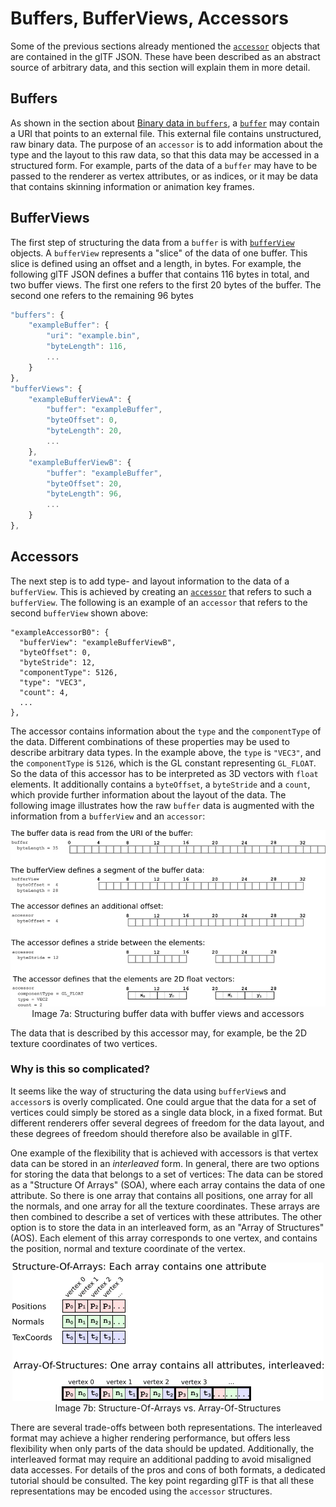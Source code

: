# Buffers, BufferViews, Accessors

Some of the previous sections already mentioned the [`accessor`](https://github.com/KhronosGroup/glTF/tree/master/specification#reference-accessor) objects that are contained in the glTF JSON. These have been described as an abstract source of arbitrary data, and this section will explain them in more detail.

## Buffers

As shown in the section about [Binary data in `buffers`](gltfTutorial_002_BasicGltfStructure.md#binary-data-in-buffers), a [`buffer`](https://github.com/KhronosGroup/glTF/tree/master/specification#reference-buffer) may contain a URI that points to an external file. This external file contains unstructured, raw binary data. The purpose of an `accessor` is to add information about the type and the layout to this raw data, so that this data may be accessed in a structured form. For example, parts of the data of a `buffer` may have to be passed to the renderer as vertex attributes, or as indices, or it may be data that contains skinning information or animation key frames.

## BufferViews

The first step of structuring the data from a `buffer` is with [`bufferView`](https://github.com/KhronosGroup/glTF/tree/master/specification#reference-bufferView) objects. A `bufferView` represents a "slice" of the data of one buffer. This slice is defined using an offset and a length, in bytes. For example, the following glTF JSON defines a buffer that contains 116 bytes in total, and two buffer views. The first one refers to the first 20 bytes of the buffer. The second one refers to the remaining 96 bytes

```javascript
"buffers": {
    "exampleBuffer": {
        "uri": "example.bin",
        "byteLength": 116,
        ...
    }
},
"bufferViews": {
    "exampleBufferViewA": {
        "buffer": "exampleBuffer",
        "byteOffset": 0,
        "byteLength": 20,
        ...
    },
    "exampleBufferViewB": {
        "buffer": "exampleBuffer",
        "byteOffset": 20,
        "byteLength": 96,
        ...
    }
},
```

## Accessors

The next step is to add type- and layout information to the data of a `bufferView`. This is achieved by creating an [`accessor`](https://github.com/KhronosGroup/glTF/tree/master/specification#reference-accessor) that refers to such a `bufferView`. The following is an example of an `accessor` that refers to the second `bufferView` shown above:   

    "exampleAccessorB0": {
      "bufferView": "exampleBufferViewB",
      "byteOffset": 0,
      "byteStride": 12,
      "componentType": 5126,
      "type": "VEC3",
      "count": 4,
      ...
    },

The accessor contains information about the `type` and the `componentType` of the data. Different combinations of these properties may be used to describe arbitrary data types. In the example above, the `type` is `"VEC3"`, and the `componentType` is `5126`, which is the GL constant representing `GL_FLOAT`. So the data of this accessor has to be interpreted as 3D vectors with `float` elements. It additionally contains a `byteOffset`, a `byteStride` and a `count`, which provide further information about the layout of the data. The following image illustrates how the raw `buffer` data is augmented with the information from a `bufferView` and an `accessor`:

<p align="center">
<img src="images/accessors.png" /><br>
<a name="accessors-png"></a>Image 7a: Structuring buffer data with buffer views and accessors
</p>

The data that is described by this accessor may, for example, be the 2D texture coordinates of two vertices.

### Why is this so complicated?

It seems like the way of structuring the data using `bufferView`s and `accessor`s is overly complicated. One could argue that the data for a set of vertices could simply be stored as a single data block, in a fixed format. But different renderers offer several degrees of freedom for the data layout, and these degrees of freedom should therefore also be available in glTF.

One example of the flexibility that is achieved with accessors is that vertex data can be stored in an *interleaved* form. In general, there are two options for storing the data that belongs to a set of vertices: The data can be stored as a "Structure Of Arrays" (SOA), where each array contains the data of one attribute. So there is one array that contains all positions, one array for all the normals, and one array for all the texture coordinates. These arrays are then combined to describe a set of vertices with these attributes. The other option is to store the data in an interleaved form, as an "Array of Structures" (AOS). Each element of this array corresponds to one vertex, and contains the position, normal and texture coordinate of the vertex.  

<p align="center">
<img src="images/soaVsAos.png" /><br>
<a name="soaVsAos-png"></a>Image 7b: Structure-Of-Arrays vs. Array-Of-Structures
</p>

There are several trade-offs between both representations. The interleaved format may achieve a higher rendering performance, but offers less flexibility when only parts of the data should be updated. Additionally, the interleaved format may require an additional padding to avoid misaligned data accesses. For details of the pros and cons of both formats, a dedicated tutorial should be consulted. The key point regarding glTF is that all these representations may be encoded using the `accessor` structures.
